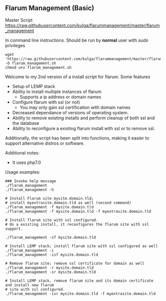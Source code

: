 ## Flarum Management (Basic)

Master Script
https://raw.githubusercontent.com/kulga/flarummanagement/master/flarum_management

In command line instructions. Should be run by **normal** user with *sudo* privileges

```
wget 'https://raw.githubusercontent.com/kulga/flarummanagement/master/flarum_management' -O flarum_management.sh
chmod u+x flarum_management.sh
```



Welcome to my 2nd version of a install script for flarum.
Some features

* Setup of LEMP stack
* Ability to install multiple instances of flarum
  * Supports a ip address or domain names
* Configure flarum with ssl (or not)
  * You may only gain ssl certification with domain names
* Decreased dependance of versions of operating system.
* Ability to remove existing installs and perform cleanup of both ssl and the database
* Ability to reconfigure a existing flarum install with ssl or to remove ssl.

Additionally, the script has been split into functions, making it easier to support alternative distros or software.

Additional notes:

* It uses php7.0

Usage examples:

```
### Invoke help message
./flarum_management
./flarum_management -h
```

```
# Install Flarum site mysite.domain.tld; 
# install myextrasite.domain.tld as well (second command)
./flarum_management -f mysite.domain.tld
./flarum_management -f mysite.domain.tld -f myextrasite.domain.tld
```

```
# Install flarum site with ssl configured. 
# On a existing install, it reconfigures the flarum site with ssl support.

./flarum_management -sf mysite.domain.tld
```

```
# Install LEMP stack; install flarum site with ssl configured as well
./flarum_management -i
./flarum_management -isf mysite.domain.tld
```

```
# Remove flarum site; remove ssl certificate for domain as well
./flarum_management -r mysite.domain.tld
./flarum_management -sr mysite.domain.tld
```

```
# Install LEMP stack, remove flarum site and its domain certificate and install new flarum
# site with ssl configured.
./flarum_management -isr mysite.domain.tld -f myextrasite.domain.tld
```
